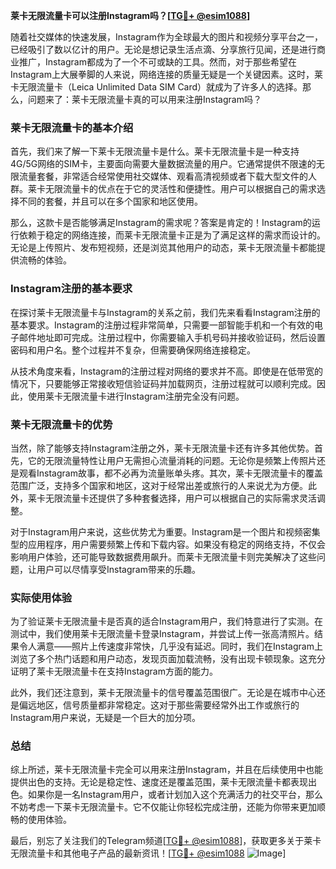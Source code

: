 **莱卡无限流量卡可以注册Instagram吗？[[TG💪+ @esim1088](https://t.me/s/esim1088)]**

随着社交媒体的快速发展，Instagram作为全球最大的图片和视频分享平台之一，已经吸引了数以亿计的用户。无论是想记录生活点滴、分享旅行见闻，还是进行商业推广，Instagram都成为了一个不可或缺的工具。然而，对于那些希望在Instagram上大展拳脚的人来说，网络连接的质量无疑是一个关键因素。这时，莱卡无限流量卡（Leica Unlimited Data SIM Card）就成为了许多人的选择。那么，问题来了：莱卡无限流量卡真的可以用来注册Instagram吗？

### 莱卡无限流量卡的基本介绍

首先，我们来了解一下莱卡无限流量卡是什么。莱卡无限流量卡是一种支持4G/5G网络的SIM卡，主要面向需要大量数据流量的用户。它通常提供不限速的无限流量套餐，非常适合经常使用社交媒体、观看高清视频或者下载大型文件的人群。莱卡无限流量卡的优点在于它的灵活性和便捷性。用户可以根据自己的需求选择不同的套餐，并且可以在多个国家和地区使用。

那么，这款卡是否能够满足Instagram的需求呢？答案是肯定的！Instagram的运行依赖于稳定的网络连接，而莱卡无限流量卡正是为了满足这样的需求而设计的。无论是上传照片、发布短视频，还是浏览其他用户的动态，莱卡无限流量卡都能提供流畅的体验。

### Instagram注册的基本要求

在探讨莱卡无限流量卡与Instagram的关系之前，我们先来看看Instagram注册的基本要求。Instagram的注册过程非常简单，只需要一部智能手机和一个有效的电子邮件地址即可完成。注册过程中，你需要输入手机号码并接收验证码，然后设置密码和用户名。整个过程并不复杂，但需要确保网络连接稳定。

从技术角度来看，Instagram的注册过程对网络的要求并不高。即使是在低带宽的情况下，只要能够正常接收短信验证码并加载网页，注册过程就可以顺利完成。因此，使用莱卡无限流量卡进行Instagram注册完全没有问题。

### 莱卡无限流量卡的优势

当然，除了能够支持Instagram注册之外，莱卡无限流量卡还有许多其他优势。首先，它的无限流量特性让用户无需担心流量消耗的问题。无论你是频繁上传照片还是观看Instagram故事，都不必再为流量账单头疼。其次，莱卡无限流量卡的覆盖范围广泛，支持多个国家和地区，这对于经常出差或旅行的人来说尤为方便。此外，莱卡无限流量卡还提供了多种套餐选择，用户可以根据自己的实际需求灵活调整。

对于Instagram用户来说，这些优势尤为重要。Instagram是一个图片和视频密集型的应用程序，用户需要频繁上传和下载内容。如果没有稳定的网络支持，不仅会影响用户体验，还可能导致数据费用飙升。而莱卡无限流量卡则完美解决了这些问题，让用户可以尽情享受Instagram带来的乐趣。

### 实际使用体验

为了验证莱卡无限流量卡是否真的适合Instagram用户，我们特意进行了实测。在测试中，我们使用莱卡无限流量卡登录Instagram，并尝试上传一张高清照片。结果令人满意——照片上传速度非常快，几乎没有延迟。同时，我们在Instagram上浏览了多个热门话题和用户动态，发现页面加载流畅，没有出现卡顿现象。这充分证明了莱卡无限流量卡在支持Instagram方面的能力。

此外，我们还注意到，莱卡无限流量卡的信号覆盖范围很广。无论是在城市中心还是偏远地区，信号质量都非常稳定。这对于那些需要经常外出工作或旅行的Instagram用户来说，无疑是一个巨大的加分项。

### 总结

综上所述，莱卡无限流量卡完全可以用来注册Instagram，并且在后续使用中也能提供出色的支持。无论是稳定性、速度还是覆盖范围，莱卡无限流量卡都表现出色。如果你是一名Instagram用户，或者计划加入这个充满活力的社交平台，那么不妨考虑一下莱卡无限流量卡。它不仅能让你轻松完成注册，还能为你带来更加顺畅的使用体验。

最后，别忘了关注我们的Telegram频道[[TG💪+ @esim1088](https://t.me/s/esim1088)]，获取更多关于莱卡无限流量卡和其他电子产品的最新资讯！[[TG💪+ @esim1088](https://t.me/s/esim1088) ![Image](https://i.postimg.cc/4NQfJmqS/Snipaste-2025-05-13-00-14-12.png)]